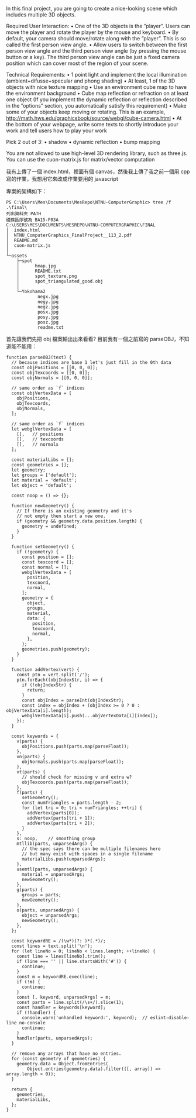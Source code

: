 In this final project, you are going to create a nice-looking scene which includes multiple 3D objects.

Required User Interaction:
• One of the 3D objects is the ”player”. Users can move the player and rotate the player by the mouse and keyboard.
• By default, your camera should move/rotate along with the ”player”. This is so called the first person view angle.
• Allow users to switch between the first person view angle and the third person view angle (by pressing the mouse button or a key). The third person view angle can be just a fixed camera position which can cover most of the region of your scene.

Technical Requirements: 
• 1 point light and implement the local illumination (ambient+difusse+specular and phong shading)
• At least, 1 of the 3D objects with nice texture mapping
• Use an environment cube map to have the environment background
• Cube map reflection or refraction on at least one object (If you implement the dynamic reflection or reflection described in the ”options” section, you automatically satisfy this requirement)
• Make some of your objects keep moving or rotating. This is an example, http://math.hws.edu/graphicsbook/source/webgl/cube-camera.html
• At the bottom of your webpage, write some texts to shortly introduce your work and tell users how to play your work

Pick 2 out of 3:
• shadow
• dynamic reflection
• bump mapping

You are not allowed to use high-level 3D rendering library, such as three.js. You can use the cuon-matrix.js for matrix/vector computation

我有上傳了一個 index.html，裡面有個 canvas，然後我上傳了我之前一個用 cpp 寫的作業，我想用它來改成作業要用的 javascript

專案的架構如下：

```
PS C:\Users\Mes\Documents\MesRepo\NTNU-ComputerGraphic> tree /f .\final\
列出資料夾 PATH
磁碟區序號為 BA15-F03A
C:\USERS\MES\DOCUMENTS\MESREPO\NTNU-COMPUTERGRAPHIC\FINAL
│  index.html
│  NTNU_ComputerGraphics_FinalProject__113_2.pdf
│  README.md
│  cuon-matrix.js
│  
└─assets
    ├─spot
    │      hmap.jpg
    │      README.txt
    │      spot_texture.png
    │      spot_triangulated_good.obj
    │      
    └─Yokohama2
            negx.jpg
            negy.jpg
            negz.jpg
            posx.jpg
            posy.jpg
            posz.jpg
            readme.txt
```

首先讓我們先把 obj 檔案輸出出來看看? 目前我有一個之前寫的 parseOBJ，不知道能不能用：

```
function parseOBJ(text) {
  // because indices are base 1 let's just fill in the 0th data
  const objPositions = [[0, 0, 0]];
  const objTexcoords = [[0, 0]];
  const objNormals = [[0, 0, 0]];

  // same order as `f` indices
  const objVertexData = [
    objPositions,
    objTexcoords,
    objNormals,
  ];

  // same order as `f` indices
  let webglVertexData = [
    [],   // positions
    [],   // texcoords
    [],   // normals
  ];

  const materialLibs = [];
  const geometries = [];
  let geometry;
  let groups = ['default'];
  let material = 'default';
  let object = 'default';

  const noop = () => {};

  function newGeometry() {
    // If there is an existing geometry and it's
    // not empty then start a new one.
    if (geometry && geometry.data.position.length) {
      geometry = undefined;
    }
  }

  function setGeometry() {
    if (!geometry) {
      const position = [];
      const texcoord = [];
      const normal = [];
      webglVertexData = [
        position,
        texcoord,
        normal,
      ];
      geometry = {
        object,
        groups,
        material,
        data: {
          position,
          texcoord,
          normal,
        },
      };
      geometries.push(geometry);
    }
  }

  function addVertex(vert) {
    const ptn = vert.split('/');
    ptn.forEach((objIndexStr, i) => {
      if (!objIndexStr) {
        return;
      }
      const objIndex = parseInt(objIndexStr);
      const index = objIndex + (objIndex >= 0 ? 0 : objVertexData[i].length);
      webglVertexData[i].push(...objVertexData[i][index]);
    });
  }

  const keywords = {
    v(parts) {
      objPositions.push(parts.map(parseFloat));
    },
    vn(parts) {
      objNormals.push(parts.map(parseFloat));
    },
    vt(parts) {
      // should check for missing v and extra w?
      objTexcoords.push(parts.map(parseFloat));
    },
    f(parts) {
      setGeometry();
      const numTriangles = parts.length - 2;
      for (let tri = 0; tri < numTriangles; ++tri) {
        addVertex(parts[0]);
        addVertex(parts[tri + 1]);
        addVertex(parts[tri + 2]);
      }
    },
    s: noop,    // smoothing group
    mtllib(parts, unparsedArgs) {
      // the spec says there can be multiple filenames here
      // but many exist with spaces in a single filename
      materialLibs.push(unparsedArgs);
    },
    usemtl(parts, unparsedArgs) {
      material = unparsedArgs;
      newGeometry();
    },
    g(parts) {
      groups = parts;
      newGeometry();
    },
    o(parts, unparsedArgs) {
      object = unparsedArgs;
      newGeometry();
    },
  };

  const keywordRE = /(\w*)(?: )*(.*)/;
  const lines = text.split('\n');
  for (let lineNo = 0; lineNo < lines.length; ++lineNo) {
    const line = lines[lineNo].trim();
    if (line === '' || line.startsWith('#')) {
      continue;
    }
    const m = keywordRE.exec(line);
    if (!m) {
      continue;
    }
    const [, keyword, unparsedArgs] = m;
    const parts = line.split(/\s+/).slice(1);
    const handler = keywords[keyword];
    if (!handler) {
      console.warn('unhandled keyword:', keyword);  // eslint-disable-line no-console
      continue;
    }
    handler(parts, unparsedArgs);
  }

  // remove any arrays that have no entries.
  for (const geometry of geometries) {
    geometry.data = Object.fromEntries(
        Object.entries(geometry.data).filter(([, array]) => array.length > 0));
  }

  return {
    geometries,
    materialLibs,
  };
}
```